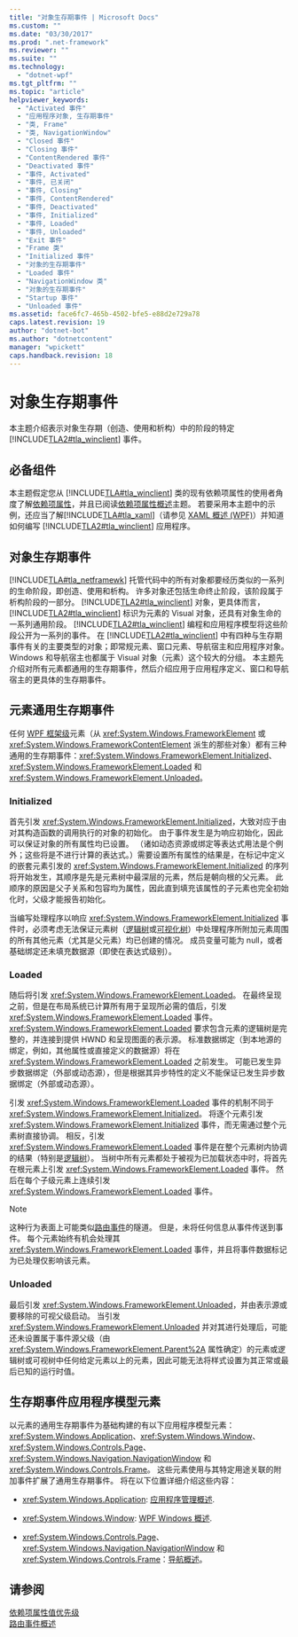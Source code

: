 ```yaml
---
title: "对象生存期事件 | Microsoft Docs"
ms.custom: ""
ms.date: "03/30/2017"
ms.prod: ".net-framework"
ms.reviewer: ""
ms.suite: ""
ms.technology: 
  - "dotnet-wpf"
ms.tgt_pltfrm: ""
ms.topic: "article"
helpviewer_keywords: 
  - "Activated 事件"
  - "应用程序对象, 生存期事件"
  - "类, Frame"
  - "类, NavigationWindow"
  - "Closed 事件"
  - "Closing 事件"
  - "ContentRendered 事件"
  - "Deactivated 事件"
  - "事件, Activated"
  - "事件, 已关闭"
  - "事件, Closing"
  - "事件, ContentRendered"
  - "事件, Deactivated"
  - "事件, Initialized"
  - "事件, Loaded"
  - "事件, Unloaded"
  - "Exit 事件"
  - "Frame 类"
  - "Initialized 事件"
  - "对象的生存期事件"
  - "Loaded 事件"
  - "NavigationWindow 类"
  - "对象的生存期事件"
  - "Startup 事件"
  - "Unloaded 事件"
ms.assetid: face6fc7-465b-4502-bfe5-e88d2e729a78
caps.latest.revision: 19
author: "dotnet-bot"
ms.author: "dotnetcontent"
manager: "wpickett"
caps.handback.revision: 18
---
```

# 对象生存期事件
本主题介绍表示对象生存期（创造、使用和析构）中的阶段的特定 [!INCLUDE[TLA2#tla_winclient](../../../../includes/tla2sharptla-winclient-md.md)] 事件。  
  
   
  
<a name="prerequisites"></a>   
## 必备组件  
 本主题假定您从 [!INCLUDE[TLA#tla_winclient](../../../../includes/tlasharptla-winclient-md.md)] 类的现有依赖项属性的使用者角度了解[依赖项属性](GTMT)，并且已阅读[依赖项属性概述](../../../../docs/framework/wpf/advanced/dependency-properties-overview.md)主题。  若要采用本主题中的示例，还应当了解[!INCLUDE[TLA#tla_xaml](../../../../includes/tlasharptla-xaml-md.md)]（请参见 [XAML 概述 \(WPF\)](../../../../docs/framework/wpf/advanced/xaml-overview-wpf.md)）并知道如何编写 [!INCLUDE[TLA2#tla_winclient](../../../../includes/tla2sharptla-winclient-md.md)] 应用程序。  
  
<a name="intro"></a>   
## 对象生存期事件  
 [!INCLUDE[TLA#tla_netframewk](../../../../includes/tlasharptla-netframewk-md.md)] 托管代码中的所有对象都要经历类似的一系列的生命阶段，即创造、使用和析构。  许多对象还包括生命终止阶段，该阶段属于析构阶段的一部分。  [!INCLUDE[TLA2#tla_winclient](../../../../includes/tla2sharptla-winclient-md.md)] 对象，更具体而言，[!INCLUDE[TLA2#tla_winclient](../../../../includes/tla2sharptla-winclient-md.md)] 标识为元素的 Visual 对象，还具有对象生命的一系列通用阶段。  [!INCLUDE[TLA2#tla_winclient](../../../../includes/tla2sharptla-winclient-md.md)] 编程和应用程序模型将这些阶段公开为一系列的事件。  在 [!INCLUDE[TLA2#tla_winclient](../../../../includes/tla2sharptla-winclient-md.md)] 中有四种与生存期事件有关的主要类型的对象；即常规元素、窗口元素、导航宿主和应用程序对象。  Windows 和导航宿主也都属于 Visual 对象（元素）这个较大的分组。  本主题先介绍对所有元素都通用的生存期事件，然后介绍应用于应用程序定义、窗口和导航宿主的更具体的生存期事件。  
  
<a name="common_events"></a>   
## 元素通用生存期事件  
 任何 [WPF 框架级](GTMT)元素（从 <xref:System.Windows.FrameworkElement> 或 <xref:System.Windows.FrameworkContentElement> 派生的那些对象）都有三种通用的生存期事件：<xref:System.Windows.FrameworkElement.Initialized>、<xref:System.Windows.FrameworkElement.Loaded> 和 <xref:System.Windows.FrameworkElement.Unloaded>。  
  
### Initialized  
 首先引发 <xref:System.Windows.FrameworkElement.Initialized>，大致对应于由对其构造函数的调用执行的对象的初始化。  由于事件发生是为响应初始化，因此可以保证对象的所有属性均已设置。  （诸如动态资源或绑定等表达式用法是个例外；这些将是不进行计算的表达式。）需要设置所有属性的结果是，在标记中定义的嵌套元素引发的 <xref:System.Windows.FrameworkElement.Initialized> 的序列将开始发生，其顺序是先是元素树中最深层的元素，然后是朝向根的父元素。  此顺序的原因是父子关系和包容均为属性，因此直到填充该属性的子元素也完全初始化时，父级才能报告初始化。  
  
 当编写处理程序以响应 <xref:System.Windows.FrameworkElement.Initialized> 事件时，必须考虑无法保证元素树（[逻辑树](GTMT)或[可视化树](GTMT)）中处理程序所附加元素周围的所有其他元素（尤其是父元素）均已创建的情况。  成员变量可能为 null，或者基础绑定还未填充数据源（即使在表达式级别）。  
  
### Loaded  
 随后将引发 <xref:System.Windows.FrameworkElement.Loaded>。  在最终呈现之前，但是在布局系统已计算所有用于呈现所必需的值后，引发 <xref:System.Windows.FrameworkElement.Loaded> 事件。  <xref:System.Windows.FrameworkElement.Loaded> 要求包含元素的逻辑树是完整的，并连接到提供 HWND 和呈现图面的表示源。  标准数据绑定（到本地源的绑定，例如，其他属性或直接定义的数据源）将在 <xref:System.Windows.FrameworkElement.Loaded> 之前发生。  可能已发生异步数据绑定（外部或动态源），但是根据其异步特性的定义不能保证已发生异步数据绑定（外部或动态源）。  
  
 引发 <xref:System.Windows.FrameworkElement.Loaded> 事件的机制不同于 <xref:System.Windows.FrameworkElement.Initialized>。  将逐个元素引发 <xref:System.Windows.FrameworkElement.Initialized> 事件，而无需通过整个元素树直接协调。  相反，引发 <xref:System.Windows.FrameworkElement.Loaded> 事件是在整个元素树内协调的结果（特别是[逻辑树](GTMT)）。  当树中所有元素都处于被视为已加载状态中时，将首先在根元素上引发 <xref:System.Windows.FrameworkElement.Loaded> 事件。  然后在每个子级元素上连续引发 <xref:System.Windows.FrameworkElement.Loaded> 事件。  
  
> [!NOTE]
>  这种行为表面上可能类似[路由事件](GTMT)的隧道。  但是，未将任何信息从事件传送到事件。  每个元素始终有机会处理其 <xref:System.Windows.FrameworkElement.Loaded> 事件，并且将事件数据标记为已处理仅影响该元素。  
  
### Unloaded  
 最后引发 <xref:System.Windows.FrameworkElement.Unloaded>，并由表示源或要移除的可视父级启动。  当引发 <xref:System.Windows.FrameworkElement.Unloaded> 并对其进行处理后，可能还未设置属于事件源父级（由 <xref:System.Windows.FrameworkElement.Parent%2A> 属性确定）的元素或逻辑树或可视树中任何给定元素以上的元素，因此可能无法将样式设置为其正常或最后已知的运行时值。  
  
<a name="application_model_elements"></a>   
## 生存期事件应用程序模型元素  
 以元素的通用生存期事件为基础构建的有以下应用程序模型元素：<xref:System.Windows.Application>、<xref:System.Windows.Window>、<xref:System.Windows.Controls.Page>、<xref:System.Windows.Navigation.NavigationWindow> 和 <xref:System.Windows.Controls.Frame>。  这些元素使用与其特定用途关联的附加事件扩展了通用生存期事件。  将在以下位置详细介绍这些内容：  
  
-   <xref:System.Windows.Application>: [应用程序管理概述](../../../../docs/framework/wpf/app-development/application-management-overview.md).  
  
-   <xref:System.Windows.Window>: [WPF Windows 概述](../../../../docs/framework/wpf/app-development/wpf-windows-overview.md).  
  
-   <xref:System.Windows.Controls.Page>、<xref:System.Windows.Navigation.NavigationWindow> 和 <xref:System.Windows.Controls.Frame>：[导航概述](../../../../docs/framework/wpf/app-development/navigation-overview.md)。  
  
## 请参阅  
 [依赖项属性值优先级](../../../../docs/framework/wpf/advanced/dependency-property-value-precedence.md)   
 [路由事件概述](../../../../docs/framework/wpf/advanced/routed-events-overview.md)